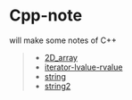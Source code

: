 # Cpp-note
will make some notes of C++

> * [2D_array](https://github.com/pengxin99/Cpp-note/blob/master/2D-array.cpp)
> * [iterator-lvalue-rvalue](https://github.com/pengxin99/Cpp-note/blob/master/iterator_binarySearch-lvalue-rvalue.cpp)
> * [string](https://github.com/pengxin99/Cpp-note/blob/master/string_note.cpp)
> * [string2](https://github.com/pengxin99/Cpp-note/blob/master/string_note_2.cpp)

